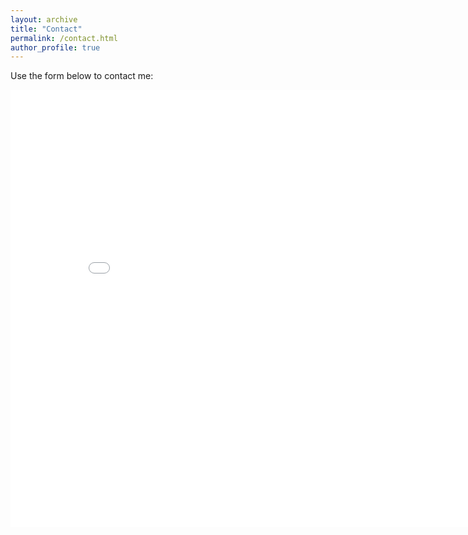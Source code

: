 ```yaml
---
layout: archive
title: "Contact"
permalink: /contact.html
author_profile: true
---
```


<p>Use the form below to contact me:</p> 
<iframe src="/talkmap/contacth.html" height="700" width="850" style="border:none;"></iframe>
